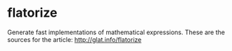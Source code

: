 flatorize
=========

Generate fast implementations of mathematical expressions.
These are the sources for the article: http://glat.info/flatorize
